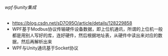 ###### wpf与unity集成 
  - https://blog.csdn.net/sD7O95O/article/details/128229858
  - WPF基于Modbus协议传输硬件设备数据，即上位机通讯，所谓的上位机一般都是用别人写好的库，连好硬件，然后根据地址表，从硬件中读出来对应的数据，然后再解析出来
  - WPF与Unity通讯基于Socket协议